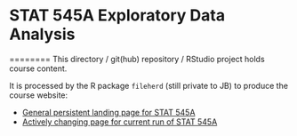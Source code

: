 # STAT 545A Exploratory Data Analysis
========
This directory / git(hub) repository / RStudio project holds course content.

It is processed by the R package `fileherd` (still private to JB) to produce the course website:

  * [General persistent landing page for STAT 545A](http://www.stat.ubc.ca/~jenny/STAT545A/index.html)
  * [Actively changing page for current run of STAT 545A](http://www.stat.ubc.ca/~jenny/STAT545A/current.html)
  


